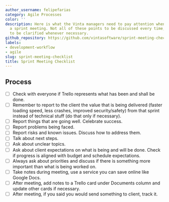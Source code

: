 ```yaml
---
author_username: felipefarias
category: Agile Processes
color: ''
description: Here is what the Vinta managers need to pay attention when they are running
  a sprint meeting. Not all of these points to be discussed every time, but they need
  to be clarified whenever necessary.
github_repository: https://github.com/vintasoftware/sprint-meeting-checklist
labels:
- development-workflow
- agile
slug: sprint-meeting-checklist
title: Sprint Meeting Checklist
---
```

## Process
- [ ] Check with everyone if Trello represents what has been and shall be done.
- [ ] Remember to report to the client the value that is being delivered (faster loading speed, less crashes, improved security/safety) from that sprint instead of technical stuff (do that only if necessary).
- [ ] Report things that are going well. Celebrate success.
- [ ] Report problems being faced.
- [ ] Report risks and known issues. Discuss how to address them.
- [ ] Talk about next steps.
- [ ] Ask about unclear topics. 
- [ ] Ask about client expectations on what is being and will be done. Check if progress is aligned with budget and schedule expectations.
- [ ] Always ask about priorities and discuss if there is something more important than what is being worked on. 
- [ ] Take notes during meeting, use a service you can save online like Google Docs.
- [ ] After meeting, add notes to a Trello card under  Documents column and update other cards if necessary.
- [ ] After meeting, if you said you would send something to client, track it.
